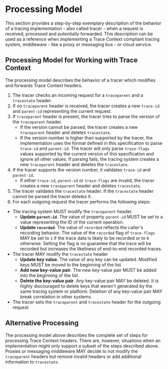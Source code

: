 # Processing Model

This section provides a step-by-step exemplary description of the behavior of a tracing
implementation - also called tracer - when a request is received, processed and 
potentially forwarded. This description can be used as a reference when
implementing a Trace Context compliant tracing system, middleware - like a proxy
or messaging bus - or cloud service.

## Processing Model for Working with Trace Context

The processing model describes the behavior of a tracer which modifies and
forwards Trace Context headers.

1. The tracer checks an incoming request for a `traceparent` and a `tracestate`
   header.
2. If no `traceparent` header is received, the tracer creates a new `trace-id`
   and `parent-id` representing the current request.
3. If `traceparent` header is present, the tracer tries to parse the version of
   the `traceparent` header.
   - If the version cannot be parsed, the tracer creates a new
     `traceparent` header and deletes `tracestate`.
   - If the version number is higher than supported by the tracer, the
     implementation uses the format defined in this specification to parse
     `trace-id` and `parent-id`. The tracer will only parse `trace-flags` values
     supported by the current version of this specification and ignore all other
     values. If parsing fails, the tracing system creates a new `traceparent`
     header and deletes the `tracestate`.
4. If the tracer supports the version number, it validates `trace-id` and
   `parent-id`.
   - If either `trace-id`, `parent-id` or `trace-flags` are invalid, the tracer
     creates a new `traceparent` header and deletes `tracestate`.
5. The tracer validates the `tracestate` header. If the `tracestate` header
   cannot be parsed the tracer deletes it.
6. For each outgoing request the tracer performs the following steps:
  - The tracing system MUST modify the `traceparent` header.
    - **Update `parent-id`**. The value of property `parent-id` MUST be set to a
       value representing the ID of the current operation.
    - **Update `recorded`**. The value of `recorded` reflects the caller's
      recording behavior. The value of the `recorded` flag of `trace-flags` MAY
      be set to `1` if the trace data is likely to be recorded or to `0`
      otherwise. Setting the flag is no guarantee that the trace will be
      recorded but increases the likeliness of end-to-end recorded traces.
  - The tracer MAY modify the `tracestate` header
     - **Update key value**. The value of any key can be updated. Modified keys
        MUST be moved to the beginning of the list.
     - **Add new key-value pair**. The new key-value pair MUST be added into
       the beginning of the list.
     - **Delete the key-value pair**. Any key-value pair MAY be deleted. It is
       highly discouraged to delete keys that weren't generated by the same
       tracing system or platform. Deletion of any key-value pair MAY
       break correlation in other systems. 
  - The tracer sets the `traceparent` and `tracestate` header for the outgoing
    request

## Alternative Processing

The processing model above describes the complete set of steps for processing
Trace Context headers. There are, however, situations when an implementation
might only support a subset of the steps described above. Proxies or messaging
middleware MAY decide to not modify the `traceparent` headers but remove invalid
headers or add additional information to `tracestate`.
